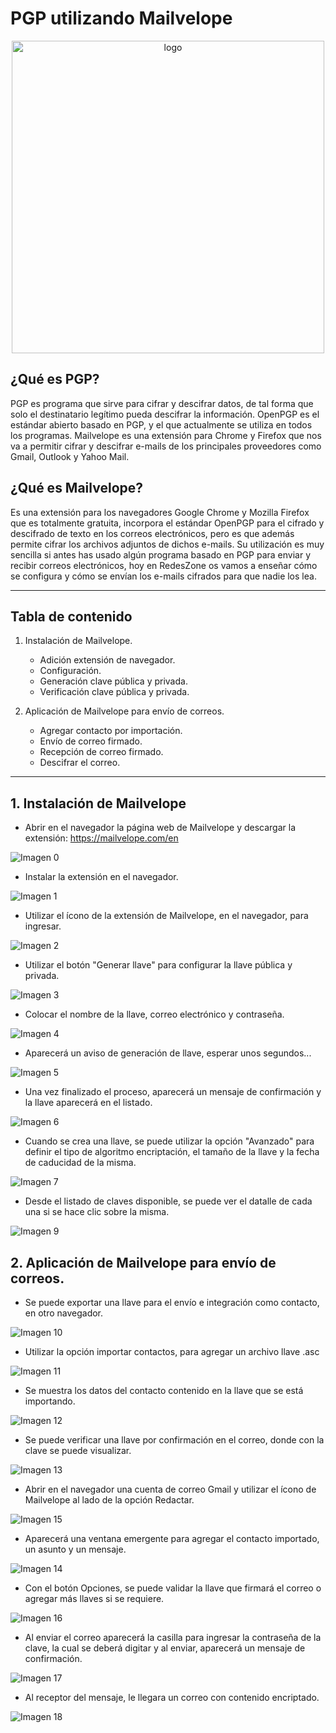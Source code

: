 # PGP utilizando Mailvelope
<p align="center">
    <img src="./img/logo_pgp.png" alt="logo" width="500"/>
</p>

## ¿Qué es PGP?
PGP es programa que sirve para cifrar y descifrar datos, de tal forma que solo el destinatario legítimo pueda descifrar la información. OpenPGP es el estándar abierto basado en PGP, y el que actualmente se utiliza en todos los programas. Mailvelope es una extensión para Chrome y Firefox que nos va a permitir cifrar y descifrar e-mails de los principales proveedores como Gmail, Outlook y Yahoo Mail.

## ¿Qué es Mailvelope?
Es una extensión para los navegadores Google Chrome y Mozilla Firefox que es totalmente gratuita, incorpora el estándar OpenPGP para el cifrado y descifrado de texto en los correos electrónicos, pero es que además permite cifrar los archivos adjuntos de dichos e-mails. Su utilización es muy sencilla si antes has usado algún programa basado en PGP para enviar y recibir correos electrónicos, hoy en RedesZone os vamos a enseñar cómo se configura y cómo se envían los e-mails cifrados para que nadie los lea.

---

## Tabla de contenido
1. Instalación de Mailvelope.
    - Adición extensión de navegador.
    - Configuración.
    - Generación clave pública y privada.
    - Verificación clave pública y privada.
	
2. Aplicación de Mailvelope para envío de correos.
    - Agregar contacto por importación.
    - Envío de correo firmado.
    - Recepción de correo firmado.
	- Descifrar el correo.
---

## 1. Instalación de Mailvelope

- Abrir en el navegador la página web de Mailvelope y descargar la extensión:
https://mailvelope.com/en

![Imagen 0](./img/0.png)

- Instalar la extensión en el navegador.

![Imagen 1](./img/1.png)

- Utilizar el ícono de la extensión de Mailvelope, en el navegador, para ingresar.

![Imagen 2](./img/2.png)

- Utilizar el botón "Generar llave" para configurar la llave pública y privada.

![Imagen 3](./img/3.png)

- Colocar el nombre de la llave, correo electrónico y contraseña.

![Imagen 4](./img/4.png)

- Aparecerá un aviso de generación de llave, esperar unos segundos...

![Imagen 5](./img/5.png)

- Una vez finalizado el proceso, aparecerá un mensaje de confirmación y la llave aparecerá en el listado.

![Imagen 6](./img/6.png)

- Cuando se crea una llave, se puede utilizar la opción "Avanzado" para definir el tipo de algoritmo encriptación, el tamaño de la llave y la fecha de caducidad de la misma.

![Imagen 7](./img/7.png)

- Desde el listado de claves disponible, se puede ver el datalle de cada una si se hace clic sobre la misma.

![Imagen 9](./img/9.png)

## 2. Aplicación de Mailvelope para envío de correos.

- Se puede exportar una llave para el envío e integración como contacto, en otro navegador.

![Imagen 10](./img/10.png)

- Utilizar la opción importar contactos, para agregar un archivo llave .asc

![Imagen 11](./img/11.png)

- Se muestra los datos del contacto contenido en la llave que se está importando.

![Imagen 12](./img/12.png)

- Se puede verificar una llave por confirmación en el correo, donde con la clave se puede visualizar.

![Imagen 13](./img/13.png)

- Abrir en el navegador una cuenta de correo Gmail y utilizar el ícono de Mailvelope al lado de la opción Redactar.

![Imagen 15](./img/15.png)

- Aparecerá una ventana emergente para agregar el contacto importado, un asunto y un mensaje.

![Imagen 14](./img/14.png)

- Con el botón Opciones, se puede validar la llave que firmará el correo o agregar más llaves si se requiere.

![Imagen 16](./img/16.png)

- Al enviar el correo aparecerá la casilla para ingresar la contraseña de la clave, la cual se deberá digitar y al enviar, aparecerá un mensaje de confirmación.

![Imagen 17](./img/17.png)

- Al receptor del mensaje, le llegara un correo con contenido encriptado.

![Imagen 18](./img/18.png)